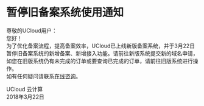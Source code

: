 

# 暂停旧备案系统使用通知

尊敬的UCloud用户：  
您好！  
为了优化备案流程，提高备案效率，UCloud已上线新版备案系统，并于3月22日暂停旧备案系统的新增备案、新增接入功能。请前往新版系统提交新的域名申请，如您在旧版系统仍有未完成的订单或要查询已完成的订单，请前往旧版系统进行操作。  
如有任何疑问请联系[在线咨询](https://spt.ucloud.cn/30002)。


UCloud 云计算  
2018年3月22日
